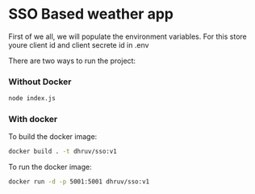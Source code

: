 # SSO Based weather app

First of we all, we will populate the environment variables. 
For this store youre client id and client secrete id in .env

There are two ways to run the project:

### Without Docker
```bash
node index.js
```

### With docker 

To build the docker image:

```bash
docker build . -t dhruv/sso:v1 
```
To run the docker image:

```bash
docker run -d -p 5001:5001 dhruv/sso:v1
```
